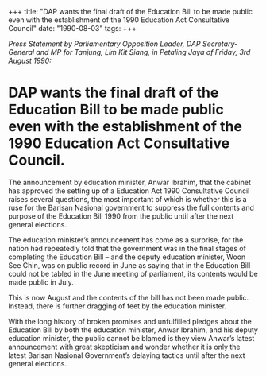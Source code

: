 +++ 
title: "DAP wants the final draft of the Education Bill to be made public even with the establishment of the 1990 Education Act Consultative Council"
date: "1990-08-03"
tags:
+++

_Press Statement by Parliamentary Opposition Leader, DAP Secretary-General and MP for Tanjung, Lim Kit Siang, in Petaling Jaya of Friday, 3rd August 1990:_

# DAP wants the final draft of the Education Bill to be made public even with the establishment of the 1990 Education Act Consultative Council.

The announcement by education minister, Anwar Ibrahim, that the cabinet has approved the setting up of a Education Act 1990 Consultative Council raises several questions, the most important of which is whether this is a ruse for the Barisan Nasional government to suppress the full contents and purpose of the Education Bill 1990 from the public until after the next general elections.</u>

The education minister’s announcement has come as a surprise, for the nation had repeatedly 
told that the government was in the final stages of completing the Education Bill – and the 
deputy education minister, Woon See Chin, was on public record in June as saying that in 
the Education Bill could not be tabled in the June meeting of parliament, its contents would 
be made public in July.

This is now August and the contents of the bill has not been made public. Instead, there is 
further dragging of feet by the education minister.

With the long history of broken promises and unfulfilled pledges about the Education Bill 
by both the education minister, Anwar Ibrahim, and his deputy education minister, the 
public cannot be blamed is they view Anwar’s latest announcement with great skepticism 
and wonder whether it is only the latest Barisan Nasional Government’s delaying tactics 
until after the next general elections.
 
